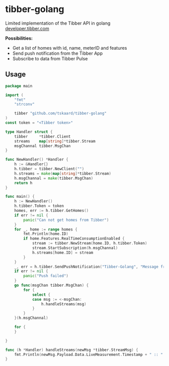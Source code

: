# tibber-golang  
Limited implementation of the Tibber API in golang  
[developer.tibber.com](https://developer.tibber.com)  

**Possibilities:**
* Get a list of homes with id, name, meterID and features
* Send push notification from the Tibber App
* Subscribe to data from Tibber Pulse


## Usage

```go
package main

import (
	"fmt"
	"strconv"

	tibber "github.com/tskaard/tibber-golang"
)
const token = "<Tibber token>"

type Handler struct {
	tibber     *tibber.Client
	streams    map[string]*tibber.Stream
	msgChannal tibber.MsgChan
}

func NewHandler() *Handler {
	h := &Handler{}
	h.tibber = tibber.NewClient("")
	h.streams = make(map[string]*tibber.Stream)
	h.msgChannal = make(tibber.MsgChan)
	return h
}

func main() {
    h := NewHandler()
	h.tibber.Token = token
	homes, err := h.tibber.GetHomes()
	if err != nil {
		panic("Can not get homes from Tibber")
	}
	for _, home := range homes {
		fmt.Println(home.ID)
		if home.Features.RealTimeConsumptionEnabled {
			stream := tibber.NewStream(home.ID, h.tibber.Token)
			stream.StartSubscription(h.msgChannal)
			h.streams[home.ID] = stream
		}
	}
	_, err = h.tibber.SendPushNotification("Tibber-Golang", "Message from GO")
	if err != nil {
		panic("Push failed")
	}
	go func(msgChan tibber.MsgChan) {
		for {
			select {
			case msg := <-msgChan:
				h.handleStreams(msg)
			}
		}
	}(h.msgChannal)

	for {
	}

}

func (h *Handler) handleStreams(newMsg *tibber.StreamMsg) {
	fmt.Println(newMsg.Payload.Data.LiveMeasurement.Timestamp + " :: " + strconv.Itoa(newMsg.Payload.Data.LiveMeasurement.Power) + " Watt")
}
```